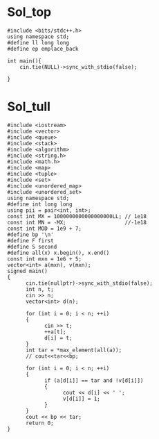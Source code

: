 # Sol_top

    #include <bits/stdc++.h>
    using namespace std;
    #define ll long long
    #define ep emplace_back
    
    int main(){
        cin.tie(NULL)->sync_with_stdio(false);
        
    }

# Sol_tull
    #include <iostream>
    #include <vector>
    #include <queue>
    #include <stack>
    #include <algorithm>
    #include <string.h>
    #include <math.h>
    #include <map>
    #include <tuple>
    #include <set>
    #include <unordered_map>
    #include <unordered_set>
    using namespace std;
    #define int long long
    using pii = pair<int, int>;
    const int MX = 1000000000000000000LL; // 1e18
    const int MN = -MX;                   //-1e18
    const int MOD = 1e9 + 7;
    #define bp '\n'
    #define F first
    #define S second
    #define all(x) x.begin(), x.end()
    const int mxn = 1e6 + 5;
    vector<int> a(mxn), v(mxn);
    signed main()
    {
          cin.tie(nullptr)->sync_with_stdio(false);
          int n, t;
          cin >> n;
          vector<int> d(n);
    
          for (int i = 0; i < n; ++i)
          {
                cin >> t;
                ++a[t];
                d[i] = t;
          }
          int tar = *max_element(all(a));
          // cout<<tar<<bp;
    
          for (int i = 0; i < n; ++i)
          {
                if (a[d[i]] == tar and !v[d[i]])
                {
                      cout << d[i] << ' ';
                      v[d[i]] = 1;
                }
          }
          cout << bp << tar;
          return 0;
    }

